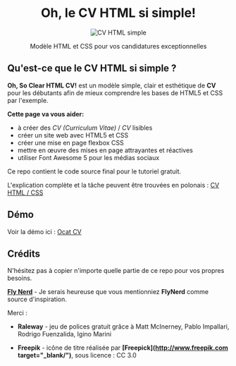 <div align="center">
<h1 align="center">Oh, le CV HTML si simple!</h1>

<img alt="CV HTML simple" src="https://github.com/ritaly/HTML-CSS-CV-demo/blob/master/img/resume_icon.png" />

Modèle HTML et CSS pour vos candidatures exceptionnelles

</div>

## Qu'est-ce que le CV HTML si simple ?

**Oh, So Clear HTML CV!** est un modèle simple, clair et esthétique de **CV** pour les débutants afin de mieux comprendre les bases de HTML5 et CSS par l'exemple.

**Cette page va vous aider:**

- à créer des _CV (Curriculum Vitae)_ / _CV_ lisibles
- créer un site web avec HTML5 et CSS
- créer une mise en page flexbox CSS
- mettre en œuvre des mises en page attrayantes et réactives
- utiliser Font Awesome 5 pour les médias sociaux

Ce repo contient le code source final pour le tutoriel gratuit.

L'explication complète et la tâche peuvent être trouvées en polonais : [CV HTML / CSS](https://www.flynerd.pl/2018/07/stworz-cv-w-html-i-css-krok-po-kroku.html)

## Démo

Voir la démo ici : [Ocat CV](https://ritaly.github.io/HTML-CSS-CV-demo/)

## Crédits

N'hésitez pas à copier n'importe quelle partie de ce repo pour vos propres besoins.

**[Fly Nerd](https://www.flynerd.pl/)** - Je serais heureuse que vous mentionniez **FlyNerd** comme source d'inspiration.

Merci :

- **Raleway** - jeu de polices gratuit grâce à Matt McInerney, Pablo Impallari, Rodrigo Fuenzalida, Igino Marini

- **Freepik** - icône de titre réalisée par **[Freepick](http://www.freepik.com target="_blank/")**, sous licence : CC 3.0
